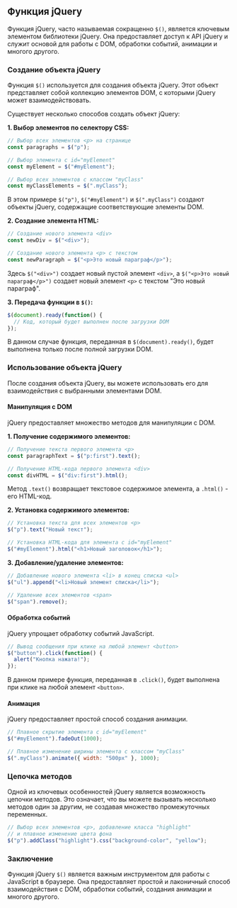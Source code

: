## Функция jQuery

Функция jQuery, часто называемая сокращенно `$()`, является ключевым элементом библиотеки jQuery. Она предоставляет доступ к API jQuery и служит основой для работы с DOM, обработки событий, анимации и многого другого. 

### Создание объекта jQuery

Функция `$()` используется для создания объекта jQuery. Этот объект представляет собой коллекцию элементов DOM, с которыми jQuery может взаимодействовать.

Существует несколько способов создать объект jQuery:

**1. Выбор элементов по селектору CSS:**

```javascript
// Выбор всех элементов <p> на странице
const paragraphs = $("p");

// Выбор элемента с id="myElement"
const myElement = $("#myElement");

// Выбор всех элементов с классом "myClass"
const myClassElements = $(".myClass");
```

В этом примере `$("p")`, `$("#myElement")` и `$(".myClass")`  создают объекты jQuery, содержащие соответствующие элементы DOM.

**2. Создание элемента HTML:**

```javascript
// Создание нового элемента <div>
const newDiv = $("<div>");

// Создание нового элемента <p> с текстом
const newParagraph = $("<p>Это новый параграф</p>");
```

Здесь `$("<div>")` создает новый пустой элемент `<div>`, а `$("<p>Это новый параграф</p>")` создает новый элемент `<p>` с текстом "Это новый параграф".

**3. Передача функции в `$()`:**

```javascript
$(document).ready(function() {
  // Код, который будет выполнен после загрузки DOM
});
```

В данном случае функция, переданная в `$(document).ready()`, будет выполнена только после полной загрузки DOM. 

### Использование объекта jQuery

После создания объекта jQuery, вы можете использовать его для взаимодействия с выбранными элементами DOM. 

#### Манипуляция с DOM

jQuery предоставляет множество методов для манипуляции с DOM. 

**1. Получение содержимого элементов:**

```javascript
// Получение текста первого элемента <p>
const paragraphText = $("p:first").text();

// Получение HTML-кода первого элемента <div>
const divHTML = $("div:first").html();
```

Метод `.text()` возвращает текстовое содержимое элемента, а `.html()` - его HTML-код.

**2. Установка содержимого элементов:**

```javascript
// Установка текста для всех элементов <p>
$("p").text("Новый текст");

// Установка HTML-кода для элемента с id="myElement"
$("#myElement").html("<h1>Новый заголовок</h1>");
```

**3. Добавление/удаление элементов:**

```javascript
// Добавление нового элемента <li> в конец списка <ul>
$("ul").append("<li>Новый элемент списка</li>");

// Удаление всех элементов <span>
$("span").remove();
```

#### Обработка событий

jQuery упрощает обработку событий JavaScript.

```javascript
// Вывод сообщения при клике на любой элемент <button>
$("button").click(function() {
  alert("Кнопка нажата!");
});
```

В данном примере функция, переданная в `.click()`, будет выполнена при клике на любой элемент `<button>`.

#### Анимация

jQuery предоставляет простой способ создания анимации.

```javascript
// Плавное скрытие элемента с id="myElement"
$("#myElement").fadeOut(1000); 

// Плавное изменение ширины элемента с классом "myClass"
$(".myClass").animate({ width: "500px" }, 1000);
```

### Цепочка методов

Одной из ключевых особенностей jQuery является возможность цепочки методов. Это означает, что вы можете вызывать несколько методов один за другим, не создавая множество промежуточных переменных.

```javascript
// Выбор всех элементов <p>, добавление класса "highlight" 
// и плавное изменение цвета фона
$("p").addClass("highlight").css("background-color", "yellow");
```

### Заключение

Функция jQuery `$()` является  важным инструментом для работы с JavaScript в браузере. Она предоставляет простой и лаконичный способ взаимодействия с DOM, обработки событий, создания анимации и многого другого. 
